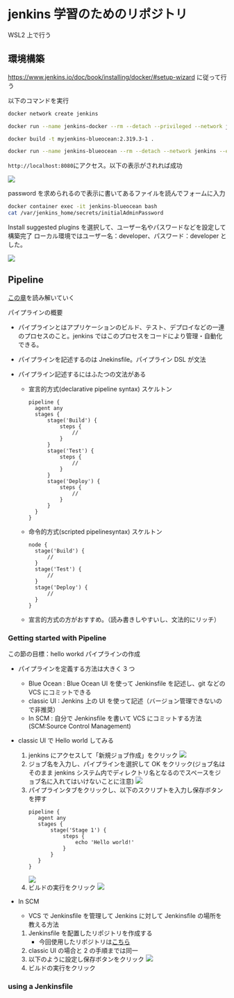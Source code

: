 # jenkins 学習のためのリポジトリ

WSL2 上で行う

## 環境構築

https://www.jenkins.io/doc/book/installing/docker/#setup-wizard に従って行う

以下のコマンドを実行

```sh
docker network create jenkins

docker run --name jenkins-docker --rm --detach --privileged --network jenkins --network-alias docker --env DOCKER_TLS_CERTDIR=/certs --volume jenkins-docker-certs:/certs/client --volume jenkins-data:/var/jenkins_home --publish 2376:2376 docker:dind --storage-driver overlay2

docker build -t myjenkins-blueocean:2.319.3-1 .

docker run --name jenkins-blueocean --rm --detach --network jenkins --env DOCKER_HOST=tcp://docker:2376 --env DOCKER_CERT_PATH=/certs/client --env DOCKER_TLS_VERIFY=1 --publish 8080:8080 --publish 50000:50000 --volume jenkins-data:/var/jenkins_home --volume jenkins-docker-certs:/certs/client:ro myjenkins-blueocean:2.319.3-1
```

`http://localhost:8080`にアクセス。以下の表示がされれば成功

![](./images/jenkins_start.jpg)

password を求められるので表示に書いてあるファイルを読んでフォームに入力

```sh
docker container exec -it jenkins-blueocean bash
cat /var/jenkins_home/secrets/initialAdminPassword
```

Install suggested plugins を選択して、ユーザー名やパスワードなどを設定して構築完了
ローカル環境ではユーザー名：developer、パスワード：developer とした。

![](./images/jenkins_home.jpg)

## Pipeline

[この章](https://www.jenkins.io/doc/book/pipeline/)を読み解いていく

パイプラインの概要

- パイプラインとはアプリケーションのビルド、テスト、デプロイなどの一連のプロセスのこと。jenkins ではこのプロセスをコードにより管理・自動化できる。

- パイプラインを記述するのは Jnekinsfile。パイプライン DSL が文法

- パイプライン記述するにはふたつの文法がある
  - 宣言的方式(declarative pipeline syntax)
    スケルトン
    ```Jenkinsfile
    pipeline {
      agent any
      stages {
          stage('Build') {
              steps {
                  //
              }
          }
          stage('Test') {
              steps {
                  //
              }
          }
          stage('Deploy') {
              steps {
                  //
              }
          }
      }
    }
    ```
  - 命令的方式(scripted pipelinesyntax)
    スケルトン
    ```
    node {
      stage('Build') {
          //
      }
      stage('Test') {
          //
      }
      stage('Deploy') {
          //
      }
    }
    ```
  - 宣言的方式の方がおすすめ。（読み書きしやすいし、文法的にリッチ）

### Getting started with Pipeline

この節の目標：hello workd パイプラインの作成

- パイプラインを定義する方法は大きく 3 つ

  - Blue Ocean : Blue Ocean UI を使って Jenkinsfile を記述し、git などの VCS にコミットできる
  - classic UI : Jenkins 上の UI を使って記述（バージョン管理できないので非推奨）
  - In SCM : 自分で Jenkinsfile を書いて VCS にコミットする方法(SCM:Source Control Management)

- classic UI で Hello world してみる
  1. jenkins にアクセスして「新規ジョブ作成」をクリック
     ![](./images/jenkins_classic_UI1.jpg)
  2. ジョブ名を入力し、パイプラインを選択して OK をクリック(ジョブ名はそのまま jenkins システム内でディレクトリ名となるのでスペースをジョブ名に入れてはいけないことに注意)
     ![](./images/jenkins_classic_UI2.jpg)
  3. パイプラインタブをクリックし、以下のスクリプトを入力し保存ボタンを押す
     ```
     pipeline {
        agent any
        stages {
            stage('Stage 1') {
                steps {
                    echo 'Hello world!'
                }
            }
        }
     }
     ```
     ![](./images/jenkins_classic_UI3.jpg)
  4. ビルドの実行をクリック
     ![](./images/jenkins_classic_UI4.jpg)
- In SCM
  - VCS で Jenkinsfile を管理して Jenkins に対して Jenkinsfile の場所を教える方法
  1. Jenkinsfile を配置したリポジトリを作成する
     - 今回使用したリポジトリは[こちら](https://github.com/kikugawa-shoma/jenkins_learning)
  1. classic UI の場合と 2 の手順までは同一
  1. 以下のように設定し保存ボタンをクリック
     ![](./images/jenkins_classic_UI5.jpg)
  1. ビルドの実行をクリック

### using a Jenkinsfile
